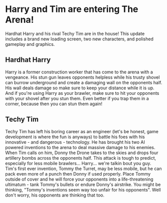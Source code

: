 # Harry and Tim are entering The Arena!

Hardhat Harry and his rival Techy Tim are in the house! This update includes a brand new loading screen, two new characters, and polished gameplay and graphics.

## Hardhat Harry

Harry is a former construction worker that has come to the arena with a vengeance. His stun gun leaves opponents helpless while his trusty shovel can burrow underground and create a damaging wall on the opponents half. His wall deals damage so make sure to keep your distance while it is up. And if you're using Harry as your brawler, make sure to hit your opponents with your shovel after you stun them. Even better if you trap them in a corner, because then you can stun them again!

## Techy Tim

Techy Tim has left his boring career as an engineer (let's be honest, game development is where the fun is anyways) to battle his foes with his innovative - and dangerous - technology. He has brought his two AI powered inventions to the arena to deal massive damage to his enemies. When Tim calls on him, Donny the Drone takes to the skies and drops four artillery bombs across the opponents half. This attack is tough to predict, especially for less mobile brawlers... Harry... we're talkin bout you guy. Tim's first ever invention, Tommy the Turret, may be less mobile, but he can pack even more of a punch then Donny if used properly. Place Tommy outside of cover and he will force your opponents into a life-threatening ultimatum - tank Tommy's bullets or endure Donny's airstrike. You might be thinking, "Tommy's inventions seem way too unfair for his opponents". Well don't worry, his opponents are thinking that too.

